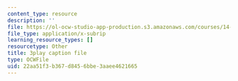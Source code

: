 ```yaml
---
content_type: resource
description: ''
file: https://ol-ocw-studio-app-production.s3.amazonaws.com/courses/14-01sc-principles-of-microeconomics-fall-2011/22aa51f3b367d8456bbe3aaee4621665_jmsPn679o5k.srt
file_type: application/x-subrip
learning_resource_types: []
resourcetype: Other
title: 3play caption file
type: OCWFile
uid: 22aa51f3-b367-d845-6bbe-3aaee4621665
---
```

